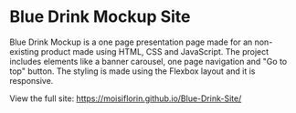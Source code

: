 # Blue Drink Mockup Site

Blue Drink Mockup is a one page presentation page made for an non-existing product made using HTML, CSS and JavaScript.
The project includes elements like a banner carousel, one page navigation and "Go to top" button. 
The styling is made using the Flexbox layout and it is responsive.

View the full site: https://moisiflorin.github.io/Blue-Drink-Site/
